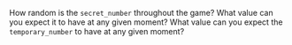 How random is the `secret_number` throughout the game?
What value can you expect it to have at any given moment?
What value can you expect the `temporary_number` to have at any given moment?
